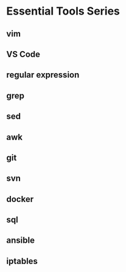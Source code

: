 # Essential Tools Series

## vim

## VS Code

## regular expression

## grep

## sed

## awk

## git

## svn

## docker

## sql

## ansible

## iptables
